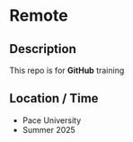 # Remote

## Description

This repo is for **GitHub** training 

## Location / Time

* Pace University 
* Summer 2025 
